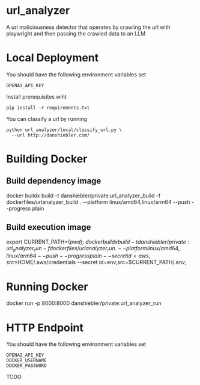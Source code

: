 # url_analyzer
A url maliciousness detector that operates by crawling the url with playwright and then passing the crawled data to an LLM

# Local Deployment
You should have the following environment variables set
```
OPENAI_API_KEY
```

Install prerequisites wiht
```
pip install -r requirements.txt
```

You can classify a url by running
```
python url_analyzer/local/classify_url.py \
  --url http://danshiebler.com/
```


# Building Docker

## Build dependency image
docker buildx build -t   danshiebler/private:url_analyzer_build -f dockerfiles/urlanalyzer_build . --platform linux/amd64,linux/arm64  --push --progress plain


## Build execution image
export CURRENT_PATH=$(pwd); \
docker buildx build -t   danshiebler/private:url_analyzer_run -f dockerfiles/urlanalyzer_run . --platform linux/amd64,linux/arm64  --push --progress plain --secret id=aws,src=$HOME/.aws/credentials --secret id=env,src=$CURRENT_PATH/.env;


# Running Docker
docker run -p 8000:8000  danshiebler/private:url_analyzer_run


# HTTP Endpoint
You should have the following environment variables set
```
OPENAI_API_KEY
DOCKER_USERNAME
DOCKER_PASSWORD
```

TODO